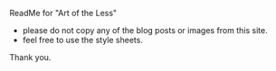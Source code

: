 ReadMe for "Art of the Less"
- please do not copy any of the blog posts or images from this site. 
- feel free to use the style sheets.

Thank you. 
